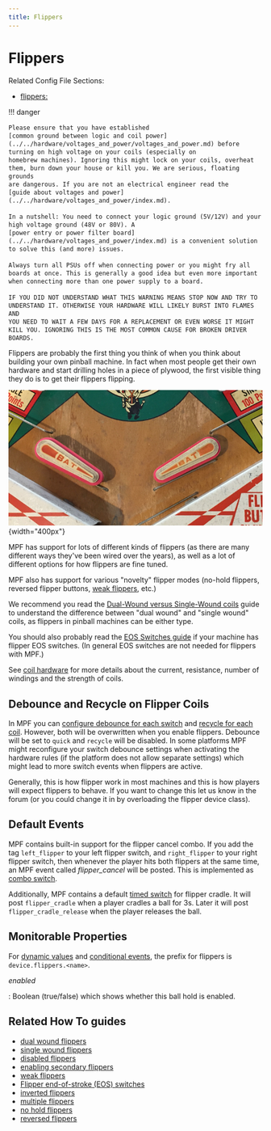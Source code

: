 ```yaml
---
title: Flippers
---
```


# Flippers


Related Config File Sections:

* [flippers:](../../config/flippers.md)

!!! danger

    Please ensure that you have established
    [common ground between logic and coil power](../../hardware/voltages_and_power/voltages_and_power.md) before turning on high voltage on your coils (especially on
    homebrew machines). Ignoring this might lock on your coils, overheat
    them, burn down your house or kill you. We are serious, floating grounds
    are dangerous. If you are not an electrical engineer read the
    [guide about voltages and power](../../hardware/voltages_and_power/index.md).

    In a nutshell: You need to connect your logic ground (5V/12V) and your
    high voltage ground (48V or 80V). A
    [power entry or power filter board](../../hardware/voltages_and_power/index.md) is a convenient solution to solve this (and more) issues.

    Always turn all PSUs off when connecting power or you might fry all
    boards at once. This is generally a good idea but even more important
    when connecting more than one power supply to a board.

    IF YOU DID NOT UNDERSTAND WHAT THIS WARNING MEANS STOP NOW AND TRY TO
    UNDERSTAND IT. OTHERWISE YOUR HARDWARE WILL LIKELY BURST INTO FLAMES AND
    YOU NEED TO WAIT A FEW DAYS FOR A REPLACEMENT OR EVEN WORSE IT MIGHT
    KILL YOU. IGNORING THIS IS THE MOST COMMON CAUSE FOR BROKEN DRIVER
    BOARDS.

Flippers are probably the first thing you think of when you think about
building your own pinball machine. In fact when most people get their
own hardware and start drilling holes in a piece of plywood, the first
visible thing they do is to get their flippers flipping.

![Pinball flippers](/mechs/images/flippers.png){width="400px"}

MPF has support for lots of different kinds of flippers (as there are
many different ways they've been wired over the years), as well as a
lot of different options for how flippers are fine tuned.

MPF also has support for various "novelty" flipper modes (no-hold
flippers, reversed flipper buttons,
[weak flippers](weak_flippers.md), etc.)

We recommend you read the
[Dual-Wound versus Single-Wound coils](../coils/dual_vs_single_wound.md) guide
to understand the difference between "dual wound" and "single wound"
coils, as flippers in pinball machines can be either type.

You should also probably read the
[EOS Switches guide](eos_switches.md) if
your machine has flipper EOS switches. (In general EOS switches are not
needed for flippers with MPF.)

See [coil hardware](../coils/index.md)
for more details about the current, resistance, number of windings and
the strength of coils.

## Debounce and Recycle on Flipper Coils

In MPF you can
[configure debounce for each switch](../switches/debounce.md) and
[recycle for each coil](../coils/recycle.md). However, both will be overwritten when you enable flippers.
Debounce will be set to `quick` and `recycle` will be disabled. In some
platforms MPF might reconfigure your switch debounce settings when
activating the hardware rules (if the platform does not allow separate
settings) which might lead to more switch events when flippers are
active.

Generally, this is how flipper work in most machines and this is how
players will expect flippers to behave. If you want to change this let
us know in the forum (or you could change it in by overloading the
flipper device class).

## Default Events

MPF contains built-in support for the flipper cancel combo. If you add
the tag `left_flipper` to your left flipper switch, and `right_flipper`
to your right flipper switch, then whenever the player hits both
flippers at the same time, an MPF event called *flipper_cancel* will be
posted. This is implemented as
[combo switch](../../game_logic/combo_switches.md).

Additionally, MPF contains a default
[timed switch](../../game_logic/timed_switches.md) for flipper cradle. It will post `flipper_cradle` when a
player cradles a ball for 3s. Later it will post
`flipper_cradle_release` when the player releases the ball.

## Monitorable Properties

For
[dynamic values](../../config/instructions/dynamic_values.md) and
[conditional events](../../events/overview/conditional.md), the prefix for flippers is `device.flippers.<name>`.

*enabled*

:   Boolean (true/false) which shows whether this ball hold is enabled.

## Related How To guides

* [dual wound flippers](dual_wound.md)
* [single wound flippers](single_wound.md)
* [disabled flippers](disabled_flippers.md)
* [enabling secondary flippers](enabling_secondary_flippers.md)
* [weak flippers](weak_flippers.md)
* [Flipper end-of-stroke (EOS) switches](eos_switches.md)
* [inverted flippers](inverted_flippers.md)
* [multiple flippers](multiple.md)
* [no hold flippers](no_hold_flippers.md)
* [reversed flippers](reversed_flippers.md)
